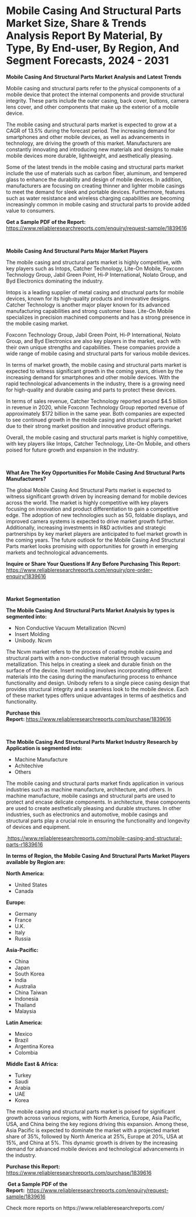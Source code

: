 <p><h1>Mobile Casing And Structural Parts Market Size, Share & Trends Analysis Report By Material, By Type, By End-user, By Region, And Segment Forecasts, 2024 - 2031</h1></p><p><strong>Mobile Casing And Structural Parts Market Analysis and Latest Trends</strong></p>
<p><p>Mobile casing and structural parts refer to the physical components of a mobile device that protect the internal components and provide structural integrity. These parts include the outer casing, back cover, buttons, camera lens cover, and other components that make up the exterior of a mobile device.</p><p>The mobile casing and structural parts market is expected to grow at a CAGR of 13.5% during the forecast period. The increasing demand for smartphones and other mobile devices, as well as advancements in technology, are driving the growth of this market. Manufacturers are constantly innovating and introducing new materials and designs to make mobile devices more durable, lightweight, and aesthetically pleasing.</p><p>Some of the latest trends in the mobile casing and structural parts market include the use of materials such as carbon fiber, aluminum, and tempered glass to enhance the durability and design of mobile devices. In addition, manufacturers are focusing on creating thinner and lighter mobile casings to meet the demand for sleek and portable devices. Furthermore, features such as water resistance and wireless charging capabilities are becoming increasingly common in mobile casing and structural parts to provide added value to consumers.</p></p>
<p><strong>Get a Sample PDF of the Report:&nbsp;</strong> <a href="https://www.reliableresearchreports.com/enquiry/request-sample/1839616">https://www.reliableresearchreports.com/enquiry/request-sample/1839616</a></p>
<p>&nbsp;</p>
<p><strong>Mobile Casing And Structural Parts Major Market Players</strong></p>
<p><p>The mobile casing and structural parts market is highly competitive, with key players such as Intops, Catcher Technology, Lite-On Mobile, Foxconn Technology Group, Jabil Green Point, Hi-P International, Nolato Group, and Byd Electronics dominating the industry. </p><p>Intops is a leading supplier of metal casing and structural parts for mobile devices, known for its high-quality products and innovative designs. Catcher Technology is another major player known for its advanced manufacturing capabilities and strong customer base. Lite-On Mobile specializes in precision machined components and has a strong presence in the mobile casing market.</p><p>Foxconn Technology Group, Jabil Green Point, Hi-P International, Nolato Group, and Byd Electronics are also key players in the market, each with their own unique strengths and capabilities. These companies provide a wide range of mobile casing and structural parts for various mobile devices.</p><p>In terms of market growth, the mobile casing and structural parts market is expected to witness significant growth in the coming years, driven by the increasing demand for smartphones and other mobile devices. With the rapid technological advancements in the industry, there is a growing need for high-quality and durable casing and parts to protect these devices.</p><p>In terms of sales revenue, Catcher Technology reported around $4.5 billion in revenue in 2020, while Foxconn Technology Group reported revenue of approximately $172 billion in the same year. Both companies are expected to see continued growth in the mobile casing and structural parts market due to their strong market position and innovative product offerings.</p><p>Overall, the mobile casing and structural parts market is highly competitive, with key players like Intops, Catcher Technology, Lite-On Mobile, and others poised for future growth and expansion in the industry.</p></p>
<p>&nbsp;</p>
<p><strong>What Are The Key Opportunities For Mobile Casing And Structural Parts Manufacturers?</strong></p>
<p><p>The global Mobile Casing And Structural Parts market is expected to witness significant growth driven by increasing demand for mobile devices across the world. The market is highly competitive with key players focusing on innovation and product differentiation to gain a competitive edge. The adoption of new technologies such as 5G, foldable displays, and improved camera systems is expected to drive market growth further. Additionally, increasing investments in R&D activities and strategic partnerships by key market players are anticipated to fuel market growth in the coming years. The future outlook for the Mobile Casing And Structural Parts market looks promising with opportunities for growth in emerging markets and technological advancements.</p></p>
<p><strong>Inquire or Share Your Questions If Any Before Purchasing This Report:</strong> <a href="https://www.reliableresearchreports.com/enquiry/pre-order-enquiry/1839616">https://www.reliableresearchreports.com/enquiry/pre-order-enquiry/1839616</a></p>
<p>&nbsp;</p>
<p><strong>Market Segmentation</strong></p>
<p><strong>The Mobile Casing And Structural Parts Market Analysis by types is segmented into:</strong></p>
<p><ul><li>Non Conductive Vacuum Metallization (Ncvm)</li><li>Insert Molding</li><li>Unibody. Ncvm</li></ul></p>
<p><p>The Ncvm market refers to the process of coating mobile casing and structural parts with a non-conductive material through vacuum metallization. This helps in creating a sleek and durable finish on the surface of the device. Insert molding involves incorporating different materials into the casing during the manufacturing process to enhance functionality and design. Unibody refers to a single piece casing design that provides structural integrity and a seamless look to the mobile device. Each of these market types offers unique advantages in terms of aesthetics and functionality.</p></p>
<p><strong>Purchase this Report:&nbsp;</strong><a href="https://www.reliableresearchreports.com/purchase/1839616">https://www.reliableresearchreports.com/purchase/1839616</a></p>
<p>&nbsp;</p>
<p><strong>The Mobile Casing And Structural Parts Market Industry Research by Application is segmented into:</strong></p>
<p><ul><li>Machine Manufacture</li><li>Achitechive</li><li>Others</li></ul></p>
<p><p>The mobile casing and structural parts market finds application in various industries such as machine manufacture, architecture, and others. In machine manufacture, mobile casings and structural parts are used to protect and encase delicate components. In architecture, these components are used to create aesthetically pleasing and durable structures. In other industries, such as electronics and automotive, mobile casings and structural parts play a crucial role in ensuring the functionality and longevity of devices and equipment.</p></p>
<p><a href="https://www.reliableresearchreports.com/mobile-casing-and-structural-parts-r1839616">&nbsp;https://www.reliableresearchreports.com/mobile-casing-and-structural-parts-r1839616</a></p>
<p><strong>In terms of Region, the Mobile Casing And Structural Parts Market Players available by Region are:</strong></p>
<p>
    <p> <strong> North America: </strong>
        <ul>
            <li>United States</li>
            <li>Canada</li>
        </ul>
        </p> 
    <p> <strong> Europe: </strong>
        <ul>
            <li>Germany</li>
            <li>France</li>
            <li>U.K.</li>
            <li>Italy</li>
            <li>Russia</li>
        </ul>
        </p> 
    <p> <strong> Asia-Pacific: </strong>
        <ul>
            <li>China</li>
            <li>Japan</li>
            <li>South Korea</li>
            <li>India</li>
            <li>Australia</li>
            <li>China Taiwan</li>
            <li>Indonesia</li>
            <li>Thailand</li>
            <li>Malaysia</li>
        </ul>
        </p> 
    <p> <strong> Latin America: </strong>
        <ul>
            <li>Mexico</li>
            <li>Brazil</li>
            <li>Argentina Korea</li>
            <li>Colombia</li>
        </ul>
        </p> 
    <p> <strong> Middle East & Africa: </strong>
        <ul>
            <li>Turkey</li>
            <li>Saudi</li>
            <li>Arabia</li>
            <li>UAE</li>
            <li>Korea</li>
        </ul>
    </p>
    </p>
<p><p>The mobile casing and structural parts market is poised for significant growth across various regions, with North America, Europe, Asia Pacific, USA, and China being the key regions driving this expansion. Among these, Asia Pacific is expected to dominate the market with a projected market share of 35%, followed by North America at 25%, Europe at 20%, USA at 15%, and China at 5%. This dynamic growth is driven by the increasing demand for advanced mobile devices and technological advancements in the industry.</p></p>
<p><strong>Purchase this Report: </strong><a href="https://www.reliableresearchreports.com/purchase/1839616">https://www.reliableresearchreports.com/purchase/1839616</a></p>
<p>&nbsp;<strong>Get a Sample PDF of the Report:&nbsp;&nbsp;</strong><a href="https://www.reliableresearchreports.com/enquiry/request-sample/1839616">https://www.reliableresearchreports.com/enquiry/request-sample/1839616</a></p>
<p><strong></strong></p>
<p>Check more reports on https://www.reliableresearchreports.com/</p>